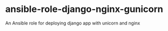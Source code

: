 # ansible-role-django-nginx-gunicorn
An Ansible role for deploying django app with unicorn and nginx
